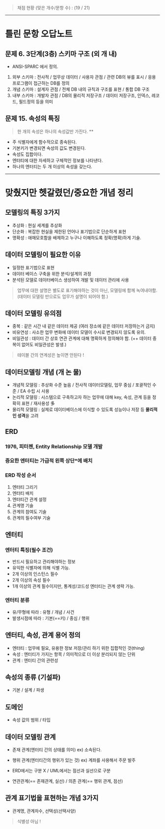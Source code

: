 > 채점 현황 (맞은 개수/문항 수) : (19 / 21)

<hr/>

# 틀린 문항 오답노트

## 문제 6. 3단계(3층) 스키마 구조 (외 개 내)

- ANSI-SPARC 에서 정의.

1. 외부 스키마 : 전사적 / 업무상 데이터 / 사용자 관점 / 관련 DB의 뷰를 표시 / 응용 프로그램이 접근하는 DB를 정의
2. 개념 스키마 : 설계자 관점 / 전체 DB 내의 규칙과 구조를 표현 / 통합 DB 구조
3. 내부 스키마 : 개발자 관점 / DB의 물리적 저장구조 / 데이터 저장구조, 인덱스, 레코드, 필드정의 등을 의미

## 문제 15. 속성의 특징

> 한 개의 속성은 하나의 속성값만 가진다. \*\*

- 주 식별자에게 함수적으로 종속된다.
- 기본키가 변경되면 속성의 값도 변경된다.
- 속성도 집합이다.
- 엔터티에 대한 자세하고 구체적인 정보를 나타낸다.
- 하나의 엔터티는 두 개 이상의 속성을 갖는다.

<hr/>

# 맞췄지만 헷갈렸던/중요한 개념 정리

## 모델링의 특징 3가지

- 추상화 : 현실 세계를 추상화
- 단순화 : 복잡한 현실을 제한된 언어나 표기법으로 단순하게 표현
- 명확성 : 애매모호함을 배제하고 누구나 이해하도록 정확(명확)하게 기술.

## 데이터 모델링이 필요한 이유

- 일정한 표기법으로 표현
- 데이터 베이스 구축을 위한 분석/설계의 과정
- 분석된 모델로 데이터베이스 생성하여 개발 및 데이터 관리에 사용

> 업무에 대한 설명은 별도로 표기해야하는 것이 아닌, 모델링에 함께 녹여내야함. (데이터 모델링 만으로도 업무가 설명이 되어야 함.)

## 데이터 모델링 유의점

- 중복 : 같은 시간 내 같은 데이터 제공 (여러 장소에 같은 데이터 저장하는거 금지)
- 비유연성 : 사소한 업무 변화에 데이터 모델이 수시로 변경되지 않도록 유의.
- 비일관성 : 데이터 간 상호 연관 관계에 대해 명확하게 정의해야 함. (++ 데이터 중복이 없어도 비일관성은 발생.)

> 테이블 간의 연계성은 높이면 안된다 !

## 데이터모델링 개념 (개 논 물)

- 개념적 모델링 : 추상화 수준 높음 / 전사적 데이터모델링, 업무 중심 / 포괄적인 수준 / EA 수립 시 사용
- 논리적 모델링 : 시스템으로 구축하고자 하는 업무에 대해 key, 속성, 관계 등을 정확히 표현 / 재사용성 多
- 물리적 모델링 : 실제로 데이터베이스에 이식할 수 있도록 성능이나 저장 등 **물리적인 성격**을 고려

## ERD

### 1976, 피터첸, Entity Relationship 모델 개발

### 중요한 엔터티는 가급적 왼쪽 상단\*에 배치

### ERD 작성 순서

1. 엔터티 그리기
2. 엔터티 배치
3. 엔터티간 관계 설정
4. 관계명 기술
5. 관계의 참여도 기술
6. 관계의 필수여부 기술

## 엔터티

### 엔터티 특징(필수 조건)

- 반드시 필요하고 관리해야하는 정보
- 유익한 식별자에 의해 식별 가능.
- 2개 이상의 인스턴스 필수
- 2개 이상의 속성 필수
- 1개 이상의 관계 필수이지만, 통계성/코드성 엔터티는 관계 생략 가능.

### 엔터티 분류

- 유/무형에 따라 : 유형 / 개념 / 사건
- 발생시점에 따라 : 기본(==키) / 중심 / 행위

## 엔터티, 속성, 관계 용어 정의

- 엔터티 : 업무에 필요, 유용한 정보 저장/관리 하기 위한 집합적인 것(thing)
- 속성 : 엔터티가 가지는 항목 / 의미적으로 더 이상 분리되지 않는 단위
- 관계 : 엔터티 간의 관련성

## 속성의 종류 (기설파)

- 기본 / 설계 / 파생

## 도메인

- 속성 값의 범위 / 타입

## 데이터 모델링 관계

- 존재 관계(엔터티 간의 상태를 의미) ex) 소속된다.
- 행위 관계(엔터티간의 행위가 있는 것) ex) 계좌를 사용해서 주문 발주

- ERD에서는 구분 X / UML에서는 점선과 실선으로 구분
- 연관관계(== 존재관계, 실선) / 의존 관계(== 행위 관계, 점선)

## 관계 표기법을 표현하는 개념 3가지

- 관계명, 관계차수, 선택성(선택사양)

> 식별성 아님 !
